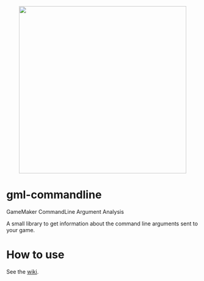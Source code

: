 <p align="center"><img src="https://github.com/user-attachments/assets/d27ebe5b-20e1-4d77-988a-2f11b13c9130" style="display:block; margin:auto; width:438px"></p>

# gml-commandline
GameMaker CommandLine Argument Analysis

A small library to get information about the command line arguments sent to your game.

# How to use
See the [wiki](https://github.com/Grisgram/gml-commandline/wiki).